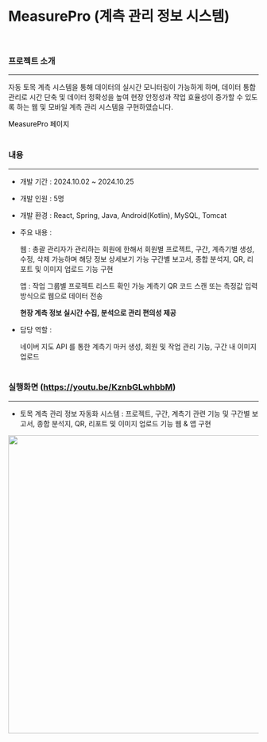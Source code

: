 # MeasurePro (계측 관리 정보 시스템)
<br>

### 프로젝트 소개

---

자동 토목 계측 시스템을 통해 데이터의 실시간 모니터링이 가능하게 하며, 데이터 통합 관리로 시간 단축 및 데이터 정확성을 높여 현장 안정성과 작업 효율성이 증가할 수 있도록 하는 웹 및 모바일 계측 관리 시스템을 구현하였습니다.
<br>

<a target="_blank" style="text-decoration:none; color:black;" href="http://3.39.142.235:8080/MeasurePro">MeasurePro 페이지</a>
<br><br>

### 내용

---

* 개발 기간 : 2024.10.02 ~ 2024.10.25

* 개발 인원 : 5명

* 개발 환경 : React, Spring, Java, Android(Kotlin), MySQL, Tomcat

* 주요 내용 :

  웹 : 총괄 관리자가 관리하는 회원에 한해서 회원별 프로젝트, 구간, 계측기별 생성, 수정, 삭제 가능하며 해당 정보 상세보기 가능
  구간별 보고서, 종합 분석지, QR, 리포트 및 이미지 업로드 기능 구현
  
  앱 : 작업 그룹별 프로젝트 리스트 확인 가능
  계측기 QR 코드 스캔 또는 측정값 입력 방식으로 웹으로 데이터 전송
  
  **현장 계측 정보 실시간 수집, 분석으로 관리 편의성 제공**

* 담당 역할 :

  네이버 지도 API 를 통한 계측기 마커 생성, 회원 및 작업 관리 기능, 구간 내 이미지 업로드
<br><br>

### 실행화면 (https://youtu.be/KznbGLwhbbM)

---

* 토목 계측 관리 정보 자동화 시스템 : 프로젝트, 구간, 계측기 관련 기능 및 구간별 보고서, 종합 분석지, QR, 리포트 및 이미지 업로드 기능 웹 & 앱 구현

<img src="https://github.com/user-attachments/assets/f9d39f4a-3391-4dc4-b12c-791f205f8ad5" style="width: 600px">
<br><br>
